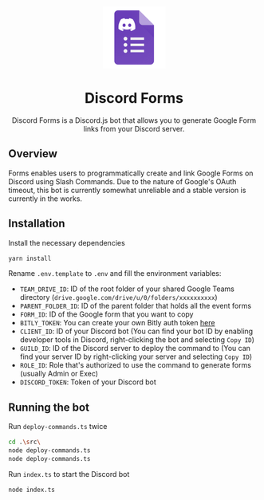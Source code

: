 <p align="center">
    <img src="assets/icon.png" alt="icon" width="125px" />
</p>
<h1 align="center">
    Discord Forms
</h1>

<p align="center">
    Discord Forms is a Discord.js bot that allows you to generate Google Form links from your Discord server.
</p>

## Overview
Forms enables users to programmatically create and link Google Forms on Discord using Slash Commands. Due to the nature of Google's OAuth timeout, this bot is currently somewhat unreliable and a stable version is currently in the works.

## Installation
Install the necessary dependencies
```bash
yarn install
```
Rename `.env.template` to `.env` and fill the environment variables:

- `TEAM_DRIVE_ID`: ID of the root folder of your shared Google Teams directory (`drive.google.com/drive/u/0/folders/xxxxxxxxxx`)
- `PARENT_FOLDER_ID`: ID of the parent folder that holds all the event forms
- `FORM_ID`: ID of the Google form that you want to copy
- `BITLY_TOKEN`: You can create your own Bitly auth token [here](https://dev.bitly.com/docs/getting-started/authentication/)
- `CLIENT_ID`: ID of your Discord bot (You can find your bot ID by enabling developer tools in Discord, right-clicking the bot and selecting `Copy ID`)
- `GUILD_ID`: ID of the Discord server to deploy the command to (You can find your server ID by right-clicking your server and selecting `Copy ID`)
- `ROLE_ID`: Role that's authorized to use the command to generate forms (usually Admin or Exec)
- `DISCORD_TOKEN`: Token of your Discord bot

## Running the bot
Run `deploy-commands.ts` twice
```bash
cd .\src\
node deploy-commands.ts
node deploy-commands.ts
```
Run `index.ts` to start the Discord bot
```bash
node index.ts
```
